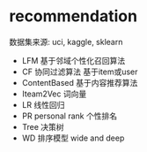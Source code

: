 #  recommendation 
  数据集来源:   uci, kaggle, sklearn
- LFM     基于邻域个性化召回算法
- CF      协同过滤算法     基于item或user
- ContentBased  基于内容推荐算法
- Iteam2Vec      词向量
- LR         线性回归
- PR  personal rank    个性排名
- Tree  决策树
- WD     排序模型      wide and deep

